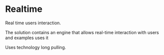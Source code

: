 # Realtime
Real time users interaction.

The solution contains an engine that allows real-time interaction with users and examples uses it

Uses technology long pulling.
